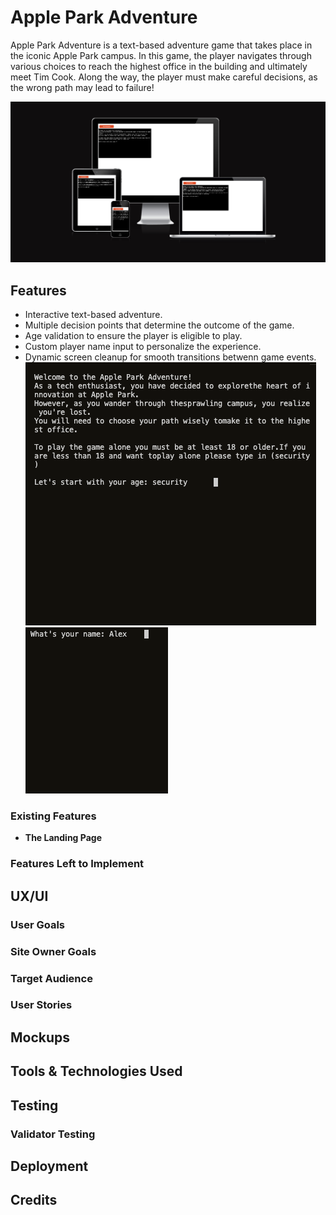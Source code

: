 # Apple Park Adventure

Apple Park Adventure is a text-based adventure game that takes place in the iconic Apple Park campus. In this game, the player navigates through various choices to reach the highest office in the building and ultimately meet Tim Cook. Along the way, the player must make careful decisions, as the wrong path may lead to failure!

![Responsive design](/assets/mockups/respon.png)


## Features 

- Interactive text-based adventure.
- Multiple decision points that determine the outcome of the game.
- Age validation to ensure the player is eligible to play.
- Custom player name input to personalize the experience.
- Dynamic screen cleanup for smooth transitions betwenn game events.
![Responsive design](/assets/mockups/player_validation.png) ![Responsive design](/assets/mockups/clear.png)
### Existing Features

- __The Landing Page__



### Features Left to Implement




## UX/UI

### User Goals




### Site Owner Goals


### Target Audience


### User Stories

 


## Mockups



## Tools & Technologies Used



## Testing



### Validator Testing 



## Deployment


## Credits 

